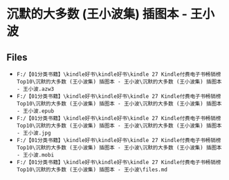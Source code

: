 # 沉默的大多数 (王小波集) 插图本 - 王小波

## Files

- `F:/【01分类书籍】\kindle好书\kindle好书\kindle 27 Kindle付费电子书畅销榜Top10\沉默的大多数 (王小波集) 插图本 - 王小波\沉默的大多数 (王小波集) 插图本 - 王小波.azw3`
- `F:/【01分类书籍】\kindle好书\kindle好书\kindle 27 Kindle付费电子书畅销榜Top10\沉默的大多数 (王小波集) 插图本 - 王小波\沉默的大多数 (王小波集) 插图本 - 王小波.epub`
- `F:/【01分类书籍】\kindle好书\kindle好书\kindle 27 Kindle付费电子书畅销榜Top10\沉默的大多数 (王小波集) 插图本 - 王小波\沉默的大多数 (王小波集) 插图本 - 王小波.jpg`
- `F:/【01分类书籍】\kindle好书\kindle好书\kindle 27 Kindle付费电子书畅销榜Top10\沉默的大多数 (王小波集) 插图本 - 王小波\沉默的大多数 (王小波集) 插图本 - 王小波.mobi`
- `F:/【01分类书籍】\kindle好书\kindle好书\kindle 27 Kindle付费电子书畅销榜Top10\沉默的大多数 (王小波集) 插图本 - 王小波\files.md`

